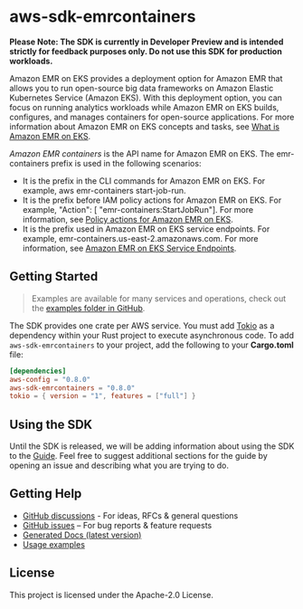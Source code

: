# aws-sdk-emrcontainers

**Please Note: The SDK is currently in Developer Preview and is intended strictly for
feedback purposes only. Do not use this SDK for production workloads.**

Amazon EMR on EKS provides a deployment option for Amazon EMR that allows you to run open-source big data frameworks on Amazon Elastic Kubernetes Service (Amazon EKS). With this deployment option, you can focus on running analytics workloads while Amazon EMR on EKS builds, configures, and manages containers for open-source applications. For more information about Amazon EMR on EKS concepts and tasks, see [What is Amazon EMR on EKS](https://docs.aws.amazon.com/emr/latest/EMR-on-EKS-DevelopmentGuide/emr-eks.html).

_Amazon EMR containers_ is the API name for Amazon EMR on EKS. The emr-containers prefix is used in the following scenarios:
  - It is the prefix in the CLI commands for Amazon EMR on EKS. For example, aws emr-containers start-job-run.
  - It is the prefix before IAM policy actions for Amazon EMR on EKS. For example, "Action": [ "emr-containers:StartJobRun"]. For more information, see [Policy actions for Amazon EMR on EKS](https://docs.aws.amazon.com/emr/latest/EMR-on-EKS-DevelopmentGuide/security_iam_service-with-iam.html#security_iam_service-with-iam-id-based-policies-actions).
  - It is the prefix used in Amazon EMR on EKS service endpoints. For example, emr-containers.us-east-2.amazonaws.com. For more information, see [Amazon EMR on EKS Service Endpoints](https://docs.aws.amazon.com/emr/latest/EMR-on-EKS-DevelopmentGuide/service-quotas.html#service-endpoints).

## Getting Started

> Examples are available for many services and operations, check out the
> [examples folder in GitHub](https://github.com/awslabs/aws-sdk-rust/tree/main/examples).

The SDK provides one crate per AWS service. You must add [Tokio](https://crates.io/crates/tokio)
as a dependency within your Rust project to execute asynchronous code. To add `aws-sdk-emrcontainers` to
your project, add the following to your **Cargo.toml** file:

```toml
[dependencies]
aws-config = "0.8.0"
aws-sdk-emrcontainers = "0.8.0"
tokio = { version = "1", features = ["full"] }
```

## Using the SDK

Until the SDK is released, we will be adding information about using the SDK to the
[Guide](https://github.com/awslabs/aws-sdk-rust/blob/main/Guide.md). Feel free to suggest
additional sections for the guide by opening an issue and describing what you are trying to do.

## Getting Help

* [GitHub discussions](https://github.com/awslabs/aws-sdk-rust/discussions) - For ideas, RFCs & general questions
* [GitHub issues](https://github.com/awslabs/aws-sdk-rust/issues/new/choose) – For bug reports & feature requests
* [Generated Docs (latest version)](https://awslabs.github.io/aws-sdk-rust/)
* [Usage examples](https://github.com/awslabs/aws-sdk-rust/tree/main/examples)

## License

This project is licensed under the Apache-2.0 License.

